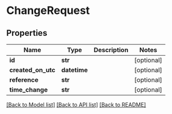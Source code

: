 # ChangeRequest

## Properties
Name | Type | Description | Notes
------------ | ------------- | ------------- | -------------
**id** | **str** |  | [optional] 
**created_on_utc** | **datetime** |  | [optional] 
**reference** | **str** |  | [optional] 
**time_change** | **str** |  | [optional] 

[[Back to Model list]](../README.md#documentation-for-models) [[Back to API list]](../README.md#documentation-for-api-endpoints) [[Back to README]](../README.md)


